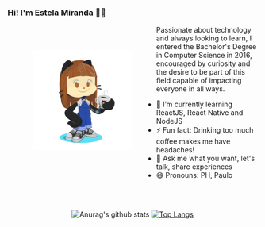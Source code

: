 ### Hi! I'm Estela Miranda 👋🏼

<img align="left" hspace="50" vspace="50" width="200" height="200" src="https://github.com/Estelamb/Estelamb/blob/master/myoctocat.png">


Passionate about technology and always looking to learn, I entered the Bachelor's Degree in Computer Science in 2016, encouraged by curiosity and the desire to be part of this field capable of impacting everyone in all ways.

- 🌱 I’m currently learning ReactJS, React Native and NodeJS
- ⚡ Fun fact: Drinking too much coffee makes me have headaches!
- 💬 Ask me what you want, let's talk, share experiences
- 😄 Pronouns: PH, Paulo



<div align="center">
<br>
<br>

![Anurag's github stats](https://github-readme-stats.vercel.app/api?username=paulohepimentel&show_icons=true&count_private=true&layout=compact&hide=stars&include_all_commits=true&theme=default)
[![Top Langs](https://github-readme-stats.vercel.app/api/top-langs/?username=paulohepimentel&layout=compact)](https://github.com/anuraghazra/github-readme-stats)

</div>

<!--
- 🔭 I’m currently working on ...
- 🌱 I’m currently learning ...
- 👯 I’m looking to collaborate on ...
- 🤔 I’m looking for help with ...
- 💬 Ask me about ...
- 📫 How to reach me: ...
- 😄 Pronouns: ...
- ⚡ Fun fact: ...
-->
